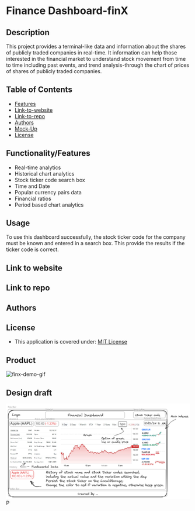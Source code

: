# Finance Dashboard-finX


## Description

This project provides a terminal-like data and information about the shares of publicly traded companies in real-time. It information can help those interested in the financial market to understand stock movement from time to time including past events, and trend analysis-through the chart of prices of shares of publicly traded companies.


## Table of Contents

* [Features](#features)
* [Link-to-website](#link-to-website)
* [Link-to-repo](#link-to-repo)
* [Authors](#authors)
* [Mock-Up](#mock-up)
* [License](#license)


## Functionality/Features
* Real-time analytics
* Historical chart analytics
* Stock ticker code search box
* Time and Date
* Popular currency pairs data
* Financial ratios
* Period based chart analytics

## Usage
To use this dashboard successfully, the stock ticker code for the company must be known and entered in a search box. This provide the results if the ticker code is correct.

## Link to website

## Link to repo

## Authors




## License
- This application is covered under: 
[MIT License](https://choosealicense.com/licenses/mit)




## Product
![finx-demo-gif](https://github.com/englburc/finX/assets/126266157/cf137ab5-d88e-4fa5-a5f2-10181b79d65a)

## Design draft
![Wireframe](./assets/img/wireframe_finx.png)
P
